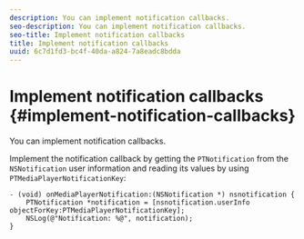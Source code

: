 ```yaml
---
description: You can implement notification callbacks.
seo-description: You can implement notification callbacks.
seo-title: Implement notification callbacks
title: Implement notification callbacks
uuid: 6c7d1fd3-bc4f-40da-a824-7a8eadc8bdda
---
```


# Implement notification callbacks {#implement-notification-callbacks}

You can implement notification callbacks.

   Implement the notification callback by getting the `PTNotification` from the `NSNotification` user information and reading its values by using `PTMediaPlayerNotificationKey`:

   ```
   - (void) onMediaPlayerNotification:(NSNotification *) nsnotification { 
       PTNotification *notification = [nsnotification.userInfo objectForKey:PTMediaPlayerNotificationKey]; 
       NSLog(@"Notification: %@", notification); 
   }
   ```